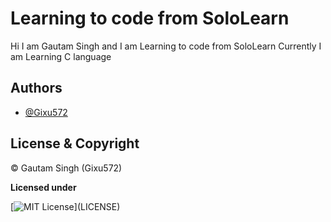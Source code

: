 
# Learning to code from SoloLearn
Hi I am Gautam Singh and I am Learning to code from SoloLearn
Currently I am Learning C language

## Authors

- [@Gixu572](https://www.github.com/Gixu572)


## License & Copyright

© Gautam Singh (Gixu572)

**Licensed under**

[![MIT License](https://img.shields.io/apm/l/atomic-design-ui.svg?)](LICENSE)

